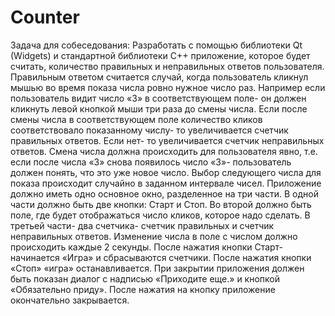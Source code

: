 # Counter
Задача для собеседования: 
Разработать с помощью библиотеки Qt (Widgets) и стандартной библиотеки С++ приложение, которое будет считать, количество правильных и неправильных ответов пользователя.
Правильным ответом считается случай, когда пользователь кликнул мышью во время показа числа ровно нужное число раз.
Например если пользователь видит число «3» в соответствующем поле- он должен кликнуть левой кнопкой мыши три раза до смены числа.
Если после смены числа в соответствующем поле количество кликов соответствовало показанному числу- то увеличивается счетчик правильных ответов.
Если нет- то увеличивается счетчик неправильных ответов. Смена числа должна происходить для пользователя явно,
т.е. если после числа «3» снова появилось число «3»- пользователь должен понять, что это уже новое число.
Выбор следующего числа для показа происходит случайно в заданном интервале чисел.
Приложение должно иметь одно основное окно, разделенное на три части.
В одной части должно быть две кнопки: Старт и Стоп.
Во второй должно быть поле, где будет отображаться число кликов, которое надо сделать.
В третьей части- два счетчика- счетчик правильных и счетчик неправильных ответов.
Изменение числа в поле с числом должно происходить каждые 2 секунды.
После нажатия кнопки Старт- начинается «Игра» и сбрасываются счетчики.
После нажатия кнопки «Стоп» «игра» останавливается.
При закрытии приложения должен быть показан диалог с надписью «Приходите еще.» и кнопкой «Обязательно приду».
После нажатия на кнопку приложение окончательно закрывается.
